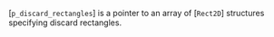 [`p_discard_rectangles`] is a pointer to an array of [`Rect2D`]
structures specifying discard rectangles.